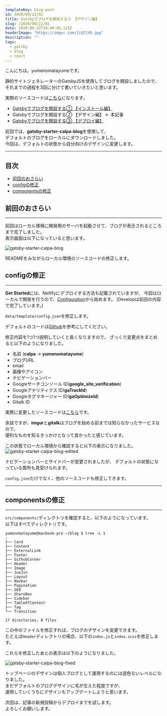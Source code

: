 ```yaml
---
templateKey: blog-post
id: 2020/09/22/01
title: Gatsbyでブログを開設する② 【デザイン編】
slug: /2020/09/22/01
date: 2020-09-22T10:40:03.125Z
headerImage: "https://imgur.com/1iUZtX8.jpg"
description: ""
tags:
  - gatsby
  - blog
  - react
---
```


こんにちは。yumenomatayumeです。

静的サイトジェネレーターのGatsbyJSを使用してブログを開設しましたので、  
それまでの過程を3回に分けて書いていきたいと思います。

実際のソースコードは[こちら](https://github.com/ymmmtym/blog)になります。

- [Gatsbyでブログを開設する① 【インストール編】](/2020/09/20/01)
- Gatsbyでブログを開設する② 【デザイン編】 <- 本記事
- [Gatsbyでブログを開設する③ 【デプロイ編】](/2020/09/25/01)

前回では、**gatsby-starter-calpa-blog**を使用して、  
デフォルトのブログをローカルにダウンロードしました。  
今回は、デフォルトの状態から自分向けのデザインに変更します。

---

## 目次

<!-- START doctoc generated TOC please keep comment here to allow auto update -->
<!-- DON'T EDIT THIS SECTION, INSTEAD RE-RUN doctoc TO UPDATE -->


- [前回のおさらい](#%E5%89%8D%E5%9B%9E%E3%81%AE%E3%81%8A%E3%81%95%E3%82%89%E3%81%84)
- [configの修正](#config%E3%81%AE%E4%BF%AE%E6%AD%A3)
- [componentsの修正](#components%E3%81%AE%E4%BF%AE%E6%AD%A3)

<!-- END doctoc generated TOC please keep comment here to allow auto update -->

## 前回のおさらい

---

前回はローカル環境に開発用のサーバを起動させて、ブログが表示されるところまで完了しました。  
表示画面は以下になっていると思います。

![gatsby-starter-calpa-blog](https://imgur.com/RgF4cDu.jpg)

READMEをみながらローカル環境のソースコードの修正します。

## configの修正

---

**Get Started**には、Netlifyにデプロイする方法も記載されていますが、
今回はローカルで開発を行うので、[Configuration](https://github.com/calpa/gatsby-starter-calpa-blog#user-content-develop:~:text=browser-,Configuration)から始めます。
(Developは前回の内容で完了しています。)

`data/template/config.json`を修正します。

デフォルトのコードは[Github](https://github.com/calpa/gatsby-starter-calpa-blog/blob/master/data/template/config.json)を参考にしてください。

修正内容を1つ1つ説明していくと長くなりますので、
ざっくり変更点をまとめると以下のようになりました。

- 名前 (**calpa** -> **yumenomatayume**)
- ブログURL
- email
- 画像やアイコン
- ナビゲーションバー
- Googleサーチコンソール ID(**google\_site\_verification**)
- Googleアナリティクス ID(**gaTrackId**)
- Googleタグマネージャー ID(**gaOptimizeId**)
- Gitalk ID

実際に変更したソースコードは[こちら](https://github.com/ymmmtym/blog/blob/master/data/template/config.json)です。

余談ですが、**imgur**と**gitalk**はブログを始める前までは知らなかったサービスなので、  
便利なものを知るきっかけとなって良かったと感じています。

この状態でローカル環境から確認すると以下の表示になりました。
![gatsby-starter-calpa-blog-edited](https://i.imgur.com/0hIHsXM.jpg)

ナビゲーションバーとサイドバーが変更されましたが、
デフォルトの状態になっている箇所も見受けられます。

`config.json`だけでなく、他のソースコードも修正してきます。

---

## componentsの修正

---

`src/components/`ディレクトリを確認すると、以下のようになっています。  
以下はすべてディレクトリです。

```console
yumenomatayume@macbook-pro ~/blog $ tree -L 1
.
├── Card
├── Content
├── ExternalLink
├── Footer
├── GithubCorner
├── Header
├── Image
├── JueJin
├── Layout
├── Navbar
├── Pagination
├── SEO
├── ShareBox
├── Sidebar
├── TableOfContent
├── Tag
└── Transition

17 directories, 0 files
```

この中のファイルを修正すれば、ブログのデザインを変更できます。  
たとえば`Header`ディレクトリの場合、以下の`index.js`と`index.scss`を修正します。

これらを修正したあとの表示は以下のようになりました。

![gatsby-starter-calpa-blog-fixed](https://i.imgur.com/1iUZtX8.jpg)

トップページのデザインは個人ブログとして運用するのには遜色ないレベルになりました。  
まだデフォルトのブログデザインに毛が生えた程度ですが、  
運用していくうちにデザインもアップデートしようと思います。

次回は、記事の新規投稿からデプロイまでを試します。  
よろしくお願いします。
